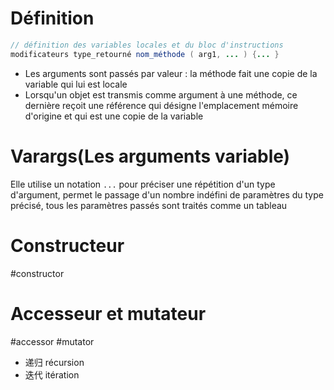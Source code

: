 
# Définition

``` java
// définition des variables locales et du bloc d'instructions
modificateurs type_retourné nom_méthode ( arg1, ... ) {... } 
```

- Les arguments sont passés par valeur : la méthode fait une copie de la variable qui lui est locale
- Lorsqu'un objet est transmis comme argument à une méthode, ce dernière reçoit une référence qui désigne l'emplacement mémoire d'origine et qui est une copie de la variable

# Varargs(Les arguments variable)

Elle utilise un notation `...` pour préciser une répétition d'un type d'argument, permet le passage d'un nombre indéfini de paramètres du type précisé, tous les paramètres passés sont traités comme un tableau

# Constructeur
#constructor

# Accesseur et mutateur
#accessor #mutator 



- 递归 récursion
- 迭代 itération